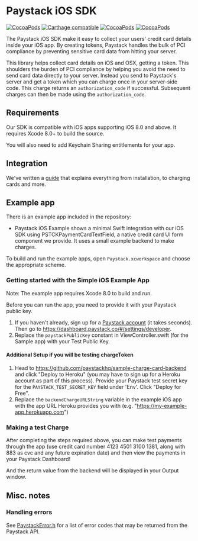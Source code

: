 # Paystack iOS SDK
<!-- [![Travis](https://img.shields.io/travis/paystackhq/paystack-ios/master.svg?style=flat)](https://travis-ci.org/paystackhq/paystack-ios) -->
[![CocoaPods](https://img.shields.io/cocoapods/v/Paystack.svg?style=flat)](http://cocoapods.org/?q=author%3Apaystack%20name%3Apaystack)
[![Carthage compatible](https://img.shields.io/badge/Carthage-compatible-4BC51D.svg?style=flat)](https://github.com/Carthage/Carthage)
[![CocoaPods](https://img.shields.io/cocoapods/l/Paystack.svg?style=flat)](https://github.com/paystackhq/paystack-ios/blob/master/LICENSE)
[![CocoaPods](https://img.shields.io/cocoapods/p/Paystack.svg?style=flat)](https://github.com/paystackhq/paystack-ios#)

The Paystack iOS SDK make it easy to collect your users' credit card details inside your iOS app. By creating tokens,
Paystack handles the bulk of PCI compliance by preventing sensitive card data from hitting your server.

This library helps collect card details on iOS and OSX, getting a token. This shoulders the burden of PCI compliance by helping you avoid the need to send
card data directly to your server. Instead you send to Paystack's server and get a token which you can charge once in your server-side code. This charge
returns an `authorization_code` if successful. Subsequent charges can then be made using the `authorization_code`.


## Requirements
Our SDK is compatible with iOS apps supporting iOS 8.0 and above. It requires Xcode 8.0+ to build the source.

You will also need to add Keychain Sharing entitlements for your app.

## Integration

We've written a [guide](GUIDE.md) that explains everything from installation, to charging cards and more.

## Example app

There is an example app included in the repository:
- Paystack iOS Example shows a minimal Swift integration with our iOS SDK using PSTCKPaymentCardTextField, a native credit card UI form component we provide. It uses a small example backend to make charges.

To build and run the example apps, open `Paystack.xcworkspace` and choose the appropriate scheme.

### Getting started with the Simple iOS Example App

Note: The example app requires Xcode 8.0 to build and run.

Before you can run the app, you need to provide it with your Paystack public key.

1. If you haven't already, sign up for a [Paystack account](https://dashboard.paystack.com/#/signup) (it takes seconds). Then go to https://dashboard.paystack.co/#/settings/developer.
2. Replace the `paystackPublicKey` constant in ViewController.swift (for the Sample app) with your Test Public Key.

#### Additional Setup if you will be testing chargeToken

1. Head to https://github.com/paystackhq/sample-charge-card-backend and click "Deploy to Heroku" (you may have to sign up for a Heroku account as part of this process). Provide your Paystack test secret key for the `PAYSTACK_TEST_SECRET_KEY` field under 'Env'. Click "Deploy for Free".
2. Replace the `backendChargeURLString` variable in the example iOS app with the app URL Heroku provides you with (e.g. "https://my-example-app.herokuapp.com")

### Making a test Charge

After completing the steps required above, you can make test payments through the app (use credit card number 4123 4501 3100 1381, along with 883 as cvc and any future expiration date) and then view the payments in your Paystack Dashboard!

And the return value from the backend will be displayed in your Output window.

## Misc. notes

### Handling errors

See [PaystackError.h](https://github.com/paystackhq/paystack-ios/blob/master/Paystack/PublicHeaders/PaystackError.h) for a list of error codes that may be returned from the Paystack API.



